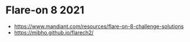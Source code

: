 # Flare-on 8 2021

- https://www.mandiant.com/resources/flare-on-8-challenge-solutions
- https://mibho.github.io/flarech2/